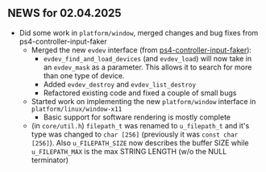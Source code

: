 ## NEWS for 02.04.2025

* Did some work in `platform/window`, merged changes and bug fixes from ps4-controller-input-faker
    * Merged the new `evdev` interface (from [ps4-controller-input-faker](https://github.com/jsoltan226/ps4-controller-input-faker)):
        * `evdev_find_and_load_devices` (and `evdev_load`) will now take in an `evdev_mask` as a parameter.
            This allows it to search for more than one type of device.
        * Added `evdev_destroy` and `evdev_list_destroy`
        * Refactored existing code and fixed a couple of small bugs
    * Started work on implementing the new `platform/window` interface in `platform/linux/window-x11`
        * Basic support for software rendering is mostly complete
    * (in `core/util.h`) `filepath_t` was renamed to `u_filepath_t` and it's type was changed to `char [256]` (previously it was `const char [256]`).
        Also `u_FILEPATH_SIZE` now describes the buffer SIZE while `u_FILEPATH_MAX` is the max STRING LENGTH (w/o the NULL terminator)
